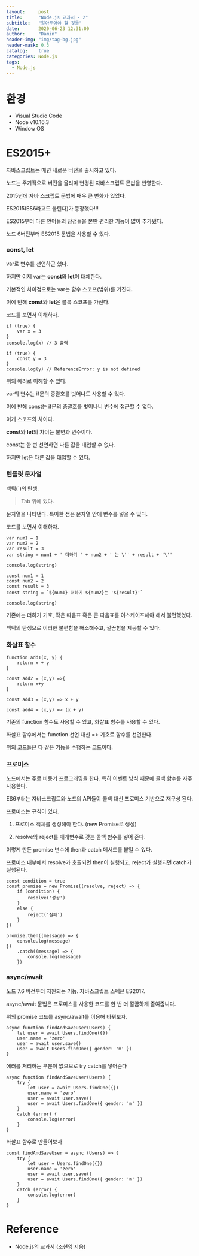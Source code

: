 ```yaml
---
layout:     post
title:      "Node.js 교과서 - 2"
subtitle:   "알아두어야 할 것들"
date:       2020-06-23 12:31:00
author:     "Damin"
header-img: "img/tag-bg.jpg"
header-mask: 0.3
catalog:    true
categories: Node.js
tags:
  - Node.js
---
```


# 환경

- Visual Studio Code
- Node v10.16.3
- Window OS

# ES2015+

자바스크립트는 매년 새로운 버전을 출시하고 있다.

노드는 주기적으로 버전을 올리며 변경된 자바스크립트 문법을 반영한다.

2015년에 자바 스크립트 문법에 매우 큰 변화가 있었다.

ES2015(ES6라고도 불린다)가 등장했다!!!

ES2015부터 다른 언어들의 장점들을 본딴 편리한 기능이 많이 추가됐다.

노드 6버전부터 ES2015 문법을 사용할 수 있다.

### const, let

var로 변수를 선언하곤 했다.

하지만 이제 var는 **const**와 **let**이 대체한다.

기본적인 차이점으로는 var는 함수 스코프(범위)를 가진다.

이에 반해 **const**와 **let**은 블록 스코프를 가진다.

코드를 보면서 이해하자.

~~~
if (true) {
    var x = 3
}
console.log(x) // 3 출력

if (true) {
    const y = 3
}
console.log(y) // ReferenceError: y is not defined
~~~

위의 에러로 이해할 수 있다.

var의 변수는 if문의 중괄호를 벗어나도 사용할 수 있다.

이에 반해 const는 if문의 중괄호를 벗어나니 변수에 접근할 수 없다.

이게 스코프의 차이다.

**const**와 **let**의 차이는 불변과 변수이다.

const는 한 번 선언하면 다른 값을 대입할 수 없다.

하지만 let은 다른 값을 대입할 수 있다.

### 템플릿 문자열

백틱(`)의 탄생.

> Tab 위에 있다.

문자열을 나타낸다. 특이한 점은 문자열 안에 변수를 넣을 수 있다.

코드를 보면서 이해하자.

~~~
var num1 = 1
var num2 = 2
var result = 3
var string = num1 + ' 더하기 ' + num2 + ' 는 \'' + result + '\''

console.log(string)

const num1 = 1
const num2 = 2
const result = 3
const string = `${num1} 더하기 ${num2}는 '${result}'`

console.log(string)
~~~

기존에는 더하기 기호, 작은 따옴표 혹은 큰 따옴표를 이스케이프해야 해서 불편했었다.

백틱의 탄생으로 이러한 불편함을 해소해주고, 깔끔함을 제공할 수 있다.

### 화살표 함수

~~~
function add1(x, y) {
    return x + y
}

const add2 = (x,y) =>{
    return x+y
}

const add3 = (x,y) => x + y

const add4 = (x,y) => (x + y)
~~~

기존의 function 함수도 사용할 수 있고, 화살표 함수를 사용할 수 있다.

화살표 함수에서는 function 선언 대신 => 기호로 함수를 선언한다.

위의 코드들은 다 같은 기능을 수행하는 코드이다.

### 프로미스

노드에서는 주로 비동기 프로그래밍을 한다. 특히 이벤트 방식 때문에 콜백 함수를 자주 사용한다.

ES6부터는 자바스크립트와 노드의 API들이 콜백 대신 프로미스 기반으로 재구성 된다.

프로미스는 규칙이 있다.

1. 프로미스 객체를 생성해야 한다. (new Promise로 생성)

2. resolve와 reject를 매개변수로 갖는 콜백 함수를 넣어 준다.

이렇게 만든 promise 변수에 then과 catch 메서드를 붙일 수 있다.

프로미스 내부에서 resolve가 호출되면 then이 실행되고, reject가 실행되면 catch가 실행된다.

~~~
const condition = true
const promise = new Promise((resolve, reject) => {
    if (condition) {
        resolve('성공')
    }
    else {
        reject('실패')
    }
})

promise.then((message) => {
    console.log(message)
})
    .catch((message) => {
        console.log(message)
    })

~~~

### async/await

노드 7.6 버전부터 지원되는 기능. 자바스크립트 스펙은 ES2017.

async/await 문법은 프로미스를 사용한 코드를 한 번 더 깔끔하게 줄여줍니다.

위의 promise 코드를 async/await를 이용해 바꿔보자.

~~~
async function findAndSaveUser(Users) {
    let user = await Users.findOne({})
    user.name = 'zero'
    user = await user.save()
    user = await Users.findOne({ gender: 'm' })
}
~~~

에러를 처리하는 부분이 없으므로 try catch를 넣어준다

~~~
async function findAndSaveUser(Users) {
    try {
        let user = await Users.findOne({})
        user.name = 'zero'
        user = await user.save()
        user = await Users.findOne({ gender: 'm' })
    }
    catch (error) {
        console.log(error)
    }
}
~~~

화살표 함수로 만들어보자

~~~
const findAndSaveUser = async (Users) => {
    try {
        let user = Users.findOne({})
        user.name = 'zero'
        user = await user.save()
        user = await Users.findOne({ gender: 'm' })
    }
    catch (error) {
        console.log(error)
    }
}
~~~

# Reference

- Node.js의 교과서 (조현영 지음)

<script src="https://utteranc.es/client.js" repo="damin8/blog-comment" issue-term="title" label="Comment" theme="github-light" crossorigin="anonymous" async>
</script>